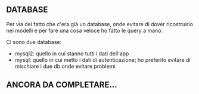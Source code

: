 ## DATABASE

Per via del fatto che c'era già un database, onde evitare di dover ricostruirlo nei modelli e per fare una cosa veloce
ho fatto le query a mano.

Ci sono due database:

-   mysql2: quello in cui stanno tutti i dati dell'app
-   mysql: quello in cui metto i dati di autenticazione; ho preferito evitare di mischiare i due db onde evitare problemi

## ANCORA DA COMPLETARE...
